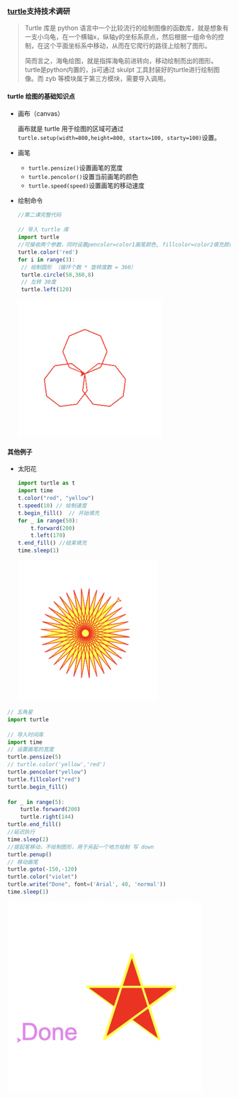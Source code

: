 ### [turtle](https://www.cnblogs.com/nowgood/p/turtle.html#_nav_10)支持技术调研
> Turtle 库是 python 语言中一个比较流行的绘制图像的函数库，就是想象有一支小乌龟，在一个横轴x，纵轴y的坐标系原点，然后根据一组命令的控制，在这个平面坐标系中移动，从而在它爬行的路径上绘制了图形。
>
> 简而言之，海龟绘图，就是指挥海龟前进转向，移动绘制而出的图形。turtle是python内置的，js可通过 skulpt 工具封装好的turtle进行绘制图像。而 zyb 等模块属于第三方模块，需要导入调用。

#### turtle 绘图的基础知识点

- 画布（canvas）

  画布就是 turtle 用于绘图的区域可通过 `turtle.setup(width=800,height=800, startx=100, starty=100)`设置。

- 画笔

  - `turtle.pensize()`设置画笔的宽度
  - `turtle.pencolor()`设置当前画笔的颜色
  - `turtle.speed(speed)`设置画笔的移动速度

- 绘制命令

  ```javascript
  //第二课完整代码
  
  // 导入 turtle 库
  import turtle	
  //可接收两个参数，同时设置pencolor=color1画笔颜色, fillcolor=color2填充颜色
  turtle.color('red')
  for i in range(3):
   // 绘制圆形 （循环个数 * 旋转度数 = 360）
   turtle.circle(50,360,8)
   // 左转 30度
   turtle.left(120)  
  ```

  <img src="./zyb-research-turtle-image1.png" alt="image-20210517143133713" style="zoom:50%;" />

  

#### 其他例子

- 太阳花

  ```javascript
  import turtle as t
  import time
  t.color("red", "yellow")    
  t.speed(10) // 绘制速度
  t.begin_fill()  // 开始填充
  for _ in range(50):
      t.forward(200)
      t.left(170)
  t.end_fill() //结束填充
  time.sleep(1)  
  ```

  <img src="./zyb-research-turtle-image2.png" alt="image-20210517143301678" style="zoom:50%;" />

```javascript
// 五角星
import turtle

// 导入时间库
import time
// 设置画笔的宽度
turtle.pensize(5)
// turtle.color('yellow','red')
turtle.pencolor("yellow")
turtle.fillcolor("red")
turtle.begin_fill()

for _ in range(5):
    turtle.forward(200)
    turtle.right(144)
turtle.end_fill()
//延迟执行 
time.sleep(2)
//提起笔移动，不绘制图形，用于另起一个地方绘制 写 down
turtle.penup()
// 移动画笔
turtle.goto(-150,-120)
turtle.color("violet")
turtle.write("Done", font=('Arial', 40, 'normal'))
time.sleep(1)
```

<img src="./zyb-research-turtle-image3.png" alt="image-20210517143738467" style="zoom:50%;" />

